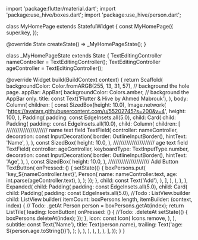 import 'package:flutter/material.dart';
import 'package:use_hive/boxes.dart';
import 'package:use_hive/person.dart';

class MyHomePage extends StatefulWidget {
  const MyHomePage({
    super.key,
  });

  @override
  State<MyHomePage> createState() => _MyHomePageState();
}

class _MyHomePageState extends State<MyHomePage> {
  TextEditingController nameController = TextEditingController();
  TextEditingController ageController = TextEditingController();

  @override
  Widget build(BuildContext context) {
    return Scaffold(
        backgroundColor:
            Color.fromARGB(255, 13, 31, 57), // background the hole page.
        appBar: AppBar(
          backgroundColor: Colors.amber, // background the AppBar only.
          title: const Text('Flutter & Hive by Ahmed Mabrouk'),
        ),
        body: Column(
          children: [
            const SizedBox(height: 10.0),
            Image.network(
              'https://avatars.githubusercontent.com/u/55202745?s=200&v=4',
              height: 100,
            ),
            Padding(
              padding: const EdgeInsets.all(5.0),
              child: Card(
                child: Padding(
                  padding: const EdgeInsets.all(10.0),
                  child: Column(
                    children: [
                      ////////////////////// name text field
                      TextField(
                        controller: nameController,
                        decoration: const InputDecoration(
                          border: OutlineInputBorder(),
                          hintText: 'Name',
                        ),
                      ),
                      const SizedBox(
                        height: 10.0,
                      ),
                      ////////////////////// age text field
                      TextField(
                        controller: ageController,
                        keyboardType: TextInputType.number,
                        decoration: const InputDecoration(
                          border: OutlineInputBorder(),
                          hintText: 'Age',
                        ),
                      ),
                      const SizedBox(
                        height: 10.0,
                      ),
                      ////////////////////// Add Button
                      TextButton(
                        onPressed: () {
                          setState(() {
                            boxPersons.put(
                              'key_${nameController.text}',
                              Person(
                                name: nameController.text,
                                age: int.parse(ageController.text),
                              ),
                            );
                          });
                        },
                        child: const Text('Add'),
                      ),
                    ],
                  ),
                ),
              ),
            ),
            Expanded(
              child: Padding(
                padding: const EdgeInsets.all(5.0),
                child: Card(
                  child: Padding(
                    padding: const EdgeInsets.all(5.0),
                    //Todo : ListView.builder
                    child: ListView.builder(
                      itemCount: boxPersons.length,
                      itemBuilder: (context, index) {
                        // Todo: .getAt
                        Person person = boxPersons.getAt(index);
                        return ListTile(
                          leading: IconButton(
                            onPressed: () {
                              //Todo: .deleteAt
                              setState(() {
                                boxPersons.deleteAt(index);
                              });
                            },
                            icon: const Icon(
                              Icons.remove,
                            ),
                          ),
                          subtitle: const Text('Name'),
                          title: Text(person.name),
                          trailing: Text('age: ${person.age.toString()}'),
                        );
                      },
                    ),
                  ),
                ),
              ),
            ),
          ],
        ));
  }
}
